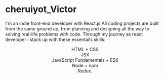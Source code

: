 # cheruiyot_Victor
I'm an indie front-end developer with React.js.All coding projects are built from the same ground up, from planning and designing all the way to solving real-life problems with code. Through my journey as react developer i stack up with these essentails skills:
<p align= "center"color= "blue"> HTML + CSS <br/> JSX <br /> JavaScript Fundamentals + ES6 <br/> Node + npm  <br/> Redux.
 </p>
